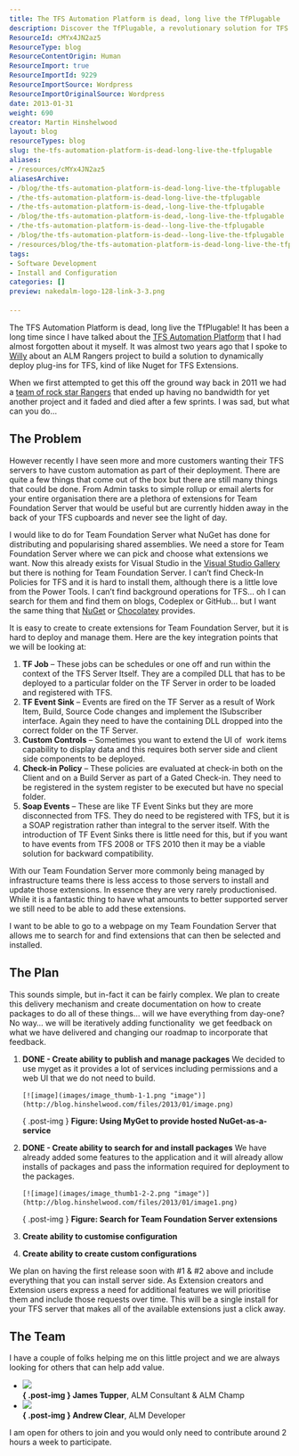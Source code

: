 ```yaml
---
title: The TFS Automation Platform is dead, long live the TfPlugable
description: Discover the TfPlugable, a revolutionary solution for TFS automation. Simplify deployment and management of extensions with our innovative platform!
ResourceId: cMYx4JN2az5
ResourceType: blog
ResourceContentOrigin: Human
ResourceImport: true
ResourceImportId: 9229
ResourceImportSource: Wordpress
ResourceImportOriginalSource: Wordpress
date: 2013-01-31
weight: 690
creator: Martin Hinshelwood
layout: blog
resourceTypes: blog
slug: the-tfs-automation-platform-is-dead-long-live-the-tfplugable
aliases:
- /resources/cMYx4JN2az5
aliasesArchive:
- /blog/the-tfs-automation-platform-is-dead-long-live-the-tfplugable
- /the-tfs-automation-platform-is-dead-long-live-the-tfplugable
- /the-tfs-automation-platform-is-dead,-long-live-the-tfplugable
- /blog/the-tfs-automation-platform-is-dead,-long-live-the-tfplugable
- /the-tfs-automation-platform-is-dead--long-live-the-tfplugable
- /blog/the-tfs-automation-platform-is-dead--long-live-the-tfplugable
- /resources/blog/the-tfs-automation-platform-is-dead-long-live-the-tfplugable
tags:
- Software Development
- Install and Configuration
categories: []
preview: nakedalm-logo-128-link-3-3.png

---
```

The TFS Automation Platform is dead, long live the TfPlugable! It has been a long time since I have talked about the [TFS Automation Platform](http://blog.hinshelwood.com/what-is-the-tfs-automation-platform/) that I had almost forgotten about it myself. It was almost two years ago that I spoke to [Willy](http://blogs.msdn.com/b/willy-peter_schaub/) about an ALM Rangers project to build a solution to dynamically deploy plug-ins for TFS, kind of like Nuget for TFS Extensions.

When we first attempted to get this off the ground way back in 2011 we had a [team of rock star Rangers](http://blogs.msdn.com/b/willy-peter_schaub/archive/2011/02/20/new-rangers-project-tfs-iteration-automation.aspx) that ended up having no bandwidth for yet another project and it faded and died after a few sprints. I was sad, but what can you do…

## The Problem

However recently I have seen more and more customers wanting their TFS servers to have custom automation as part of their deployment. There are quite a few things that come out of the box but there are still many things that could be done. From Admin tasks to simple rollup or email alerts for your entire organisation there are a plethora of extensions for Team Foundation Server that would be useful but are currently hidden away in the back of your TFS cupboards and never see the light of day.

I would like to do for Team Foundation Server what NuGet has done for distributing and popularising shared assemblies. We need a store for Team Foundation Server where we can pick and choose what extensions we want. Now this already exists for Visual Studio in the [Visual Studio Gallery](http://visualstudiogallery.msdn.microsoft.com/) but there is nothing for Team Foundation Server. I can’t find Check-In Policies for TFS and it is hard to install them, although there is a little love from the Power Tools. I can’t find background operations for TFS… oh I can search for them and find them on blogs, Codeplex or GitHub… but I want the same thing that [NuGet](http://nuget.org/) or [Chocolatey](http://chocolatey.org/) provides.

It is easy to create to create extensions for Team Foundation Server, but it is hard to deploy and manage them. Here are the key integration points that we will be looking at:

1. **TF Job** – These jobs can be schedules or one off and run within the context of the TFS Server Itself. They are a compiled DLL that has to be deployed to a particular folder on the TF Server in order to be loaded and registered with TFS.
2. **TF Event Sink** – Events are fired on the TF Server as a result of Work Item, Build, Source Code changes and implement the ISubscriber interface. Again they need to have the containing DLL dropped into the correct folder on the TF Server.
3. **Custom Controls** – Sometimes you want to extend the UI of  work items capability to display data and this requires both server side and client side components to be deployed.
4. **Check-in Policy** – These policies are evaluated at check-in both on the Client and on a Build Server as part of a Gated Check-in. They need to be registered in the system register to be executed but have no special folder.
5. **Soap Events** – These are like TF Event Sinks but they are more disconnected from TFS. They do need to be registered with TFS, but it is a SOAP registration rather than integral to the server itself. With the introduction of TF Event Sinks there is little need for this, but if you want to have events from TFS 2008 or TFS 2010 then it may be a viable solution for backward compatibility.

With our Team Foundation Server more commonly being managed by infrastructure teams there is less access to those servers to install and update those extensions. In essence they are very rarely productionised. While it is a fantastic thing to have what amounts to better supported server we still need to be able to add these extensions.

I want to be able to go to a webpage on my Team Foundation Server that allows me to search for and find extensions that can then be selected and installed.

## The Plan

This sounds simple, but in-fact it can be fairly complex. We plan to create this delivery mechanism and create documentation on how to create packages to do all of these things… will we have everything from day-one? No way… we will be iteratively adding functionality  we get feedback on what we have delivered and changing our roadmap to incorporate that feedback.

1.  **DONE - Create ability to publish and manage packages**
    We decided to use myget as it provides a lot of services including permissions and a web UI that we do not need to build.

        [![image](images/image_thumb-1-1.png "image")](http://blog.hinshelwood.com/files/2013/01/image.png)

    { .post-img }
    **Figure: Using MyGet to provide hosted NuGet-as-a-service**

2.  **DONE - Create ability to search for and install packages**
    We have already added some features to the application and it will already allow installs of packages and pass the information required for deployment to the packages.

        [![image](images/image_thumb1-2-2.png "image")](http://blog.hinshelwood.com/files/2013/01/image1.png)

    { .post-img }
    **Figure: Search for Team Foundation Server extensions**

3.  **Create ability to customise configuration**
4.  **Create ability to create custom configurations**

We plan on having the first release soon with #1 & #2 above and include everything that you can install server side. As Extension creators and Extension users express a need for additional features we will prioritise them and include those requests over time. This will be a single install for your TFS server that makes all of the available extensions just a click away.

## The Team

I have a couple of folks helping me on this little project and we are always looking for others that can help add value.

- **![](images/tuppers50-headshot-150x150.jpg)   
  { .post-img }
  James Tupper**, ALM Consultant & ALM Champ
- **![](images/mug-shot-andrew-clear.png)  
  { .post-img }
  Andrew Clear**, ALM Developer

I am open for others to join and you would only need to contribute around 2 hours a week to participate.
